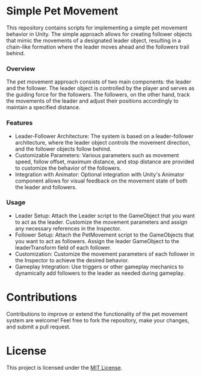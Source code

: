 # Simple Pet Movement

This repository contains scripts for implementing a simple pet movement behavior in Unity. The simple approach allows for creating follower objects that mimic the movements of a designated leader object, resulting in a chain-like formation where the leader moves ahead and the followers trail behind.

### Overview
The pet movement approach consists of two main components: the leader and the follower. The leader object is controlled by the player and serves as the guiding force for the followers. The followers, on the other hand, track the movements of the leader and adjust their positions accordingly to maintain a specified distance.

### Features
- Leader-Follower Architecture: The system is based on a leader-follower architecture, where the leader object controls the movement direction, and the follower objects follow behind.
- Customizable Parameters: Various parameters such as movement speed, follow offset, maximum distance, and stop distance are provided to customize the behavior of the followers.
- Integration with Animator: Optional integration with Unity's Animator component allows for visual feedback on the movement state of both the leader and followers.

### Usage
- Leader Setup: Attach the Leader script to the GameObject that you want to act as the leader. Customize the movement parameters and assign any necessary references in the Inspector.
- Follower Setup: Attach the PetMovement script to the GameObjects that you want to act as followers. Assign the leader GameObject to the leaderTransform field of each follower.
- Customization: Customize the movement parameters of each follower in the Inspector to achieve the desired behavior.
- Gameplay Integration: Use triggers or other gameplay mechanics to dynamically add followers to the leader as needed during gameplay.

# Contributions
Contributions to improve or extend the functionality of the pet movement system are welcome! Feel free to fork the repository, make your changes, and submit a pull request.

# License
This project is licensed under the [MIT License](https://opensource.org/license/mit/).


